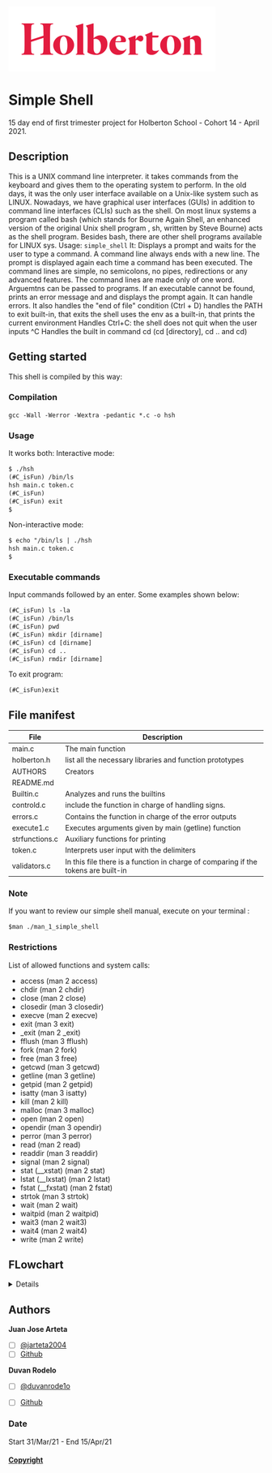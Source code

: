 <img align="center" src="https://github.com/SergioO21/holbertonschool-low_level_programming/blob/main/holberton-logo.png?raw=true"/>

# Simple Shell
15 day end of first trimester project for Holberton School - Cohort 14 - April 2021.
 ## Description
 This is a UNIX command line interpreter. it takes commands from the keyboard and gives them to the operating system to perform. In the old days, it was the only user interface available on a Unix-like system such as LINUX. Nowadays, we have graphical user interfaces (GUIs) in addition to command line interfaces (CLIs) such as the shell.
 On most linux systems a program called bash (which stands for Bourne Again Shell, an enhanced version of the original Unix shell program , sh, written by Steve Bourne) acts as the shell program. Besides bash, there are other shell programs available for LINUX sys.
 Usage: `simple_shell`
 It: Displays a prompt and waits for the user to type a command. A command line always ends with a new line. The prompt is displayed again each time a command has been executed. The command lines are simple, no semicolons, no pipes, redirections or any advanced features. The command lines are made only of one word. Arguemtns can be passed to programs. If an executable cannot be found, prints an error message and and displays the prompt again. It can handle errors. It also handles the  "end of file" condition (Ctrl + D) handles the PATH to exit built-in, that exits the shell uses the env as a built-in, that prints the current environment Handles Ctrl+C: the shell does not quit when the user inputs ^C Handles the built in command cd (cd [directory], cd .. and cd)
## Getting started
This shell is compiled by this way:
### Compilation

    gcc -Wall -Werror -Wextra -pedantic *.c -o hsh
### Usage
It works both:
Interactive mode:

    $ ./hsh
    (#C_isFun) /bin/ls
    hsh main.c token.c
    (#C_isFun)
    (#C_isFun) exit
    $
 Non-interactive mode:


    $ echo "/bin/ls | ./hsh
    hsh main.c token.c
    $
 ### Executable commands
 Input commands followed by an enter. Some examples shown below:


    (#C_isFun) ls -la
    (#C_isFun) /bin/ls
    (#C_isFun) pwd
    (#C_isFun) mkdir [dirname]
    (#C_isFun) cd [dirname]
    (#C_isFun) cd ..
    (#C_isFun) rmdir [dirname]
To exit program:

    (#C_isFun)exit
## File manifest
|**File**| **Description** |
|--|--|
| main.c | The main function|
|holberton.h| list all the necessary libraries and function prototypes|
|AUTHORS | Creators|
|README.md|	|
|Builtin.c|Analyzes and runs the builtins|
|controld.c|include the function in charge of handling signs. |
|errors.c|Contains the function in charge of the error outputs|
|execute1.c|Executes arguments given by main (getline) function|
|strfunctions.c|Auxiliary functions for printing|
|token.c|Interprets user input with the delimiters |
|validators.c|In this file there is a function in charge of comparing if the tokens are built-in|

### Note
If you want to review our simple shell manual, execute on your terminal :

    $man ./man_1_simple_shell

### Restrictions
List of allowed functions and system calls:

  -   access (man 2 access)
-   chdir (man 2 chdir)
-   close (man 2 close)
-   closedir (man 3 closedir)
-   execve (man 2 execve)
-   exit (man 3 exit)
-   _exit (man 2 _exit)
-   fflush (man 3 fflush)
-   fork (man 2 fork)
-   free (man 3 free)
-   getcwd (man 3 getcwd)
-   getline (man 3 getline)
-   getpid (man 2 getpid)
-   isatty (man 3 isatty)
-   kill (man 2 kill)
-   malloc (man 3 malloc)
-   open (man 2 open)
-   opendir (man 3 opendir)
-   perror (man 3 perror)
-   read (man 2 read)
-   readdir (man 3 readdir)
-   signal (man 2 signal)
-   stat (__xstat) (man 2 stat)
-   lstat (__lxstat) (man 2 lstat)
-   fstat (__fxstat) (man 2 fstat)
-   strtok (man 3 strtok)
-   wait (man 2 wait)
-   waitpid (man 2 waitpid)
-   wait3 (man 2 wait3)
-   wait4 (man 2 wait4)
-   write (man 2 write)
## FLowchart
<details>
 <img src="https://github.com/jj131204/simple_shell/blob/master/Features/flow_chart.jpg" />
</details>

## Authors
**Juan Jose Arteta**

 - [ ] [@jarteta2004](https://twitter.com/jarteta2004)
 - [ ] [Github](https://github.com/jj131204)

**Duvan Rodelo**
 - [ ] [@duvanrode1o](https://twitter.com/duvanrode1o)
 - [ ] [Github](https://github.com/Rode1o)


### Date
Start  31/Mar/21 - End 15/Apr/21
####
#### [Copyright](https://github.com/jj131204/simple_shell/blob/master/LICENSE)

